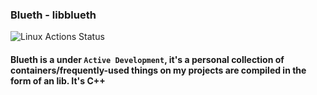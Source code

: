 ### Blueth - libblueth
![Linux Actions Status](https://github.com/harsathAI/Blueth/workflows/Linux/badge.svg)
#### Blueth is a under `Active Development`, it's a personal collection of containers/frequently-used things on my projects are compiled in the form of an lib. It's C++
